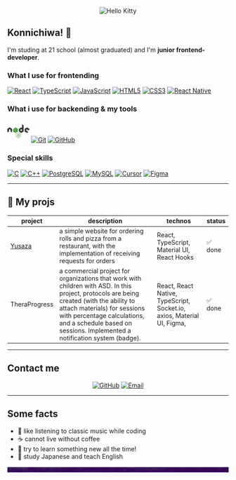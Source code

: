 <div align="center">

![Hello Kitty](./HelloKittyGif.gif)

</div>

## Konnichiwa! 🙏 
I'm studing at 21 school (almost graduated) and I'm **junior frontend-developer**. 


### What I use for frontending
[<img src="https://cdn.jsdelivr.net/gh/devicons/devicon/icons/react/react-original.svg" width="50" height="50" alt="React" title="React" />](https://reactjs.org/)
[<img src="https://cdn.jsdelivr.net/gh/devicons/devicon/icons/typescript/typescript-original.svg" width="50" height="50" alt="TypeScript" title="TypeScript" />](https://www.typescriptlang.org/)
[<img src="https://cdn.jsdelivr.net/gh/devicons/devicon/icons/javascript/javascript-original.svg" width="50" height="50" alt="JavaScript" title="JavaScript" />](https://developer.mozilla.org/docs/Web/JavaScript)
[<img src="https://cdn.jsdelivr.net/gh/devicons/devicon/icons/html5/html5-original.svg" width="50" height="50" alt="HTML5" title="HTML5" />](https://developer.mozilla.org/docs/Web/HTML)
[<img src="https://cdn.jsdelivr.net/gh/devicons/devicon/icons/css3/css3-original.svg" width="50" height="50" alt="CSS3" title="CSS3" />](https://developer.mozilla.org/docs/Web/CSS)
[<img src="https://cdn.jsdelivr.net/gh/devicons/devicon/icons/react/react-original.svg" width="50" height="50" alt="React Native" title="React Native" />](https://reactnative.dev/)

### What i use for backending & my tools
[<img src="https://raw.githubusercontent.com/devicons/devicon/master/icons/nodejs/nodejs-original-wordmark.svg" width="50" height="50" alt="Node.js" title="Node.js" />](https://nodejs.org/)
[<img src="https://cdn.jsdelivr.net/gh/devicons/devicon/icons/git/git-original.svg" width="50" height="50" alt="Git" title="Git" />](https://git-scm.com/)
[<img src="https://cdn.jsdelivr.net/gh/devicons/devicon/icons/github/github-original.svg" width="50" height="50" alt="GitHub" title="GitHub" />](https://github.com/)

### Special skills
[<img src="https://cdn.jsdelivr.net/gh/devicons/devicon/icons/c/c-original.svg" width="50" height="50" alt="C" title="C" />](https://en.cppreference.com/w/c)
[<img src="https://cdn.jsdelivr.net/gh/devicons/devicon/icons/cplusplus/cplusplus-original.svg" width="50" height="50" alt="C++" title="C++" />](https://isocpp.org/)
[<img src="https://cdn.jsdelivr.net/gh/devicons/devicon/icons/postgresql/postgresql-original.svg" width="50" height="50" alt="PostgreSQL" title="PostgreSQL" />](https://www.postgresql.org/)
[<img src="https://cdn.jsdelivr.net/gh/devicons/devicon/icons/mysql/mysql-original.svg" width="50" height="50" alt="MySQL" title="MySQL" />](https://www.mysql.com/)
[<img src="https://img.shields.io/badge/Cursor-000000?style=flat-square&logo=cursor&logoColor=white" alt="Cursor" title="Cursor" />](https://cursor.sh/)
[<img src="https://cdn.jsdelivr.net/gh/devicons/devicon/icons/figma/figma-original.svg" width="50" height="50" alt="Figma" title="Figma" />](https://www.figma.com/)

---

## 🌟 My projs

<div align="center">

| project | description | technos | status |
|--------|----------|------------|--------|
| [Yusaza](https://github.com/ttplshkv/yusaza) | a simple website for ordering rolls and pizza from a restaurant, with the implementation of receiving requests for orders | React, TypeScript, Material UI, React Hooks | ✅ done |
| TheraProgress | a commercial project for organizations that work with children with ASD. In this project, protocols are being created (with the ability to attach materials) for sessions with percentage calculations, and a schedule based on sessions. Implemented a notification system (badge). | React, React Native, TypeScript, Socket.io, axios, Material UI, Figma, | ✅ done |

</div>

---

## Contact me

<div align="center">

[![GitHub](https://img.shields.io/badge/GitHub-181717?style=for-the-badge&logo=github&logoColor=white)](https://github.com/ttplshkv)
[![Email](https://img.shields.io/badge/Email-D14836?style=for-the-badge&logo=gmail&logoColor=white)](tpleshakova@icloud.com)

</div>

---

## Some facts

- 🎵 like listening to classic music while coding
- ☕ cannot live without coffee
- 🌱 try to learn something new all the time!
- 🏯 study Japanese and teach English
<div align="center">

![Footer](./FooterGif.gif)

</div>
